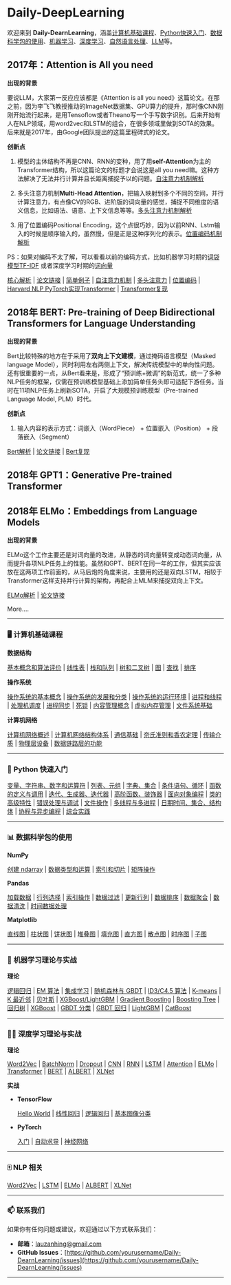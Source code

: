 #  **Daily-DeepLearning** 

欢迎来到 **Daily-DearnLearning**，涵盖[计算机基础课程](07-BaseClass/)、[Python快速入门](01-Python/)、[数据科学包的使用](05-Machine-Learning-Code/数据分析工具/)、[机器学习](02-Machine-Learning/)、[深度学习](03-Deep-Learning/)、[自然语言处理](04-NLP/)、[LLM](08-LLM/)等。

## 2017年：Attention is All you need

**出现的背景**

要说LLM，大家第一反应应该都是《Attention is all you need》这篇论文。在那之前，因为李飞飞教授推动的ImageNet数据集、GPU算力的提升，那时像CNN刚刚开始流行起来，是用Tensoflow或者Theano写一个手写数字识别。后来开始有人在NLP领域，用word2vec和LSTM的组合，在很多领域里做到SOTA的效果。后来就是2017年，由Google团队提出的这篇里程碑式的论文。

**创新点**

1. 模型的主体结构不再是CNN、RNN的变种，用了用**self-Attention**为主的Transformer结构，所以这篇论文的标题才会说这是all you need嘛。这种方法解决了无法并行计算并且长距离捕捉予以的问题。[自注意力机制解析](08-LLM/Attentionisallyouneed/selfattention.md)

2. 多头注意力机制**Multi-Head Attention**，把输入映射到多个不同的空间，并行计算注意力，有点像CV的RGB、进阶版的词向量的感觉，捕捉不同维度的语义信息，比如语法、语意、上下文信息等等。[多头注意力机制解析](08-LLM/Attentionisallyouneed/multihead.md)

3. 用了位置编码Positional Encoding，这个点很巧妙，因为以前RNN、Lstm输入的时候是顺序输入的，虽然慢，但是正是这种序列化的表示。[位置编码机制解析](08-LLM/Attentionisallyouneed/positionalencoding.md)

PS：如果对编码不太了解，可以看看以前的编码方式，比如机器学习时期的[词袋模型TF-IDF](04-NLP/词袋模型-TFIDFmd) 或者深度学习时期的[词向量](03-Deep-Learning/Word2Vec.md)

[核心解析](08-LLM/Attentionisallyouneed/核心解析.md) | [论文链接](08-LLM/Attentionisallyouneed/attentionisallyouneed.pdf)  | [简单例子](08-LLM/Attentionisallyouneed/example.md) | [自注意力机制](08-LLM/Attentionisallyouneed/selfattention.md) | [多头注意力](08-LLM/Attentionisallyouneed/multihead.md) | [位置编码](08-LLM/Attentionisallyouneed/positionalencoding.md) | [Harvard NLP PyTorch实现Transformer](https://nlp.seas.harvard.edu/2018/04/03/attention.html) | [Transformer复现](08-LLM/Attentionisallyouneed/Transformer_code.md)

## 2018年 BERT: Pre-training of Deep Bidirectional Transformers for Language Understanding

**出现的背景**

Bert比较特殊的地方在于采用了**双向上下文建模**，通过掩码语言模型（Masked language Model），同时利用左右两侧上下文，解决传统模型中的单向性问题。还有很重要的一点，从Bert看来是，形成了“预训练+微调”的新范式，统一了多种NLP任务的框架，仅需在预训练模型基础上添加简单任务头即可适配下游任务。当时在11项NLP任务上刷新SOTA，开启了大规模预训练模型（Pre-trained Language Model, PLM）时代。

**创新点**

1. 输入内容的表示方式：词嵌入（WordPiece） + 位置嵌入（Position） + 段落嵌入（Segment）

[Bert解析](08-LLM/Bert/核心解析.md) | [论文链接](https://arxiv.org/abs/1810.04805) | [Bert复现](08-LLM/Bert/Bert_code.md)

## 2018年 GPT1：Generative Pre-trained Transformer

## 2018年  ELMo：Embeddings from Language Models

**出现的背景**

ELMo这个工作主要还是对词向量的改进，从静态的词向量转变成动态词向量，从而提升各项NLP任务上的性能。虽然和GPT、BERT在同一年的工作，但其实应该放在这两项工作前面的，从马后炮的角度来说，主要用的还是双向LSTM，相较于Transformer这样支持并行计算的架构，再配合上MLM来捕捉双向上下文。

[ELMo解析](08-LLM/ELMo/核心解析.md) | [论文链接](https://arxiv.org/abs/1802.05365)

More....

---

### 🖥️ **计算机基础课程**  
**数据结构**  

[基本概念和算法评价](07-BaseClass/Ds/01基本概念和算法评价.md) | [线性表](07-BaseClass/Ds/02线性表.md) | [栈和队列](07-BaseClass/Ds/03栈和队列.md) | [树和二叉树](07-BaseClass/Ds/04树和二叉树.md) | [图](07-BaseClass/Ds/05图.md) | [查找](07-BaseClass/Ds/06查找.md) | [排序](07-BaseClass/Ds/07排序.md)  

**操作系统**  

[操作系统的基本概念](07-BaseClass/Os/01操作系统的基本概念.md) | [操作系统的发展和分类](07-BaseClass/Os/02操作系统的发展和分类.md) | [操作系统的运行环境](07-BaseClass/Os/03操作系统的运行环境.md) | [进程和线程](07-BaseClass/Os/04进程与线程.md) | [处理机调度](07-BaseClass/Os/05处理机调度.md) | [进程同步](07-BaseClass/Os/06进程同步.md) | [死锁](07-BaseClass/Os/07死锁.md) | [内容管理概念](07-BaseClass/Os/08内容管理概念.md) | [虚拟内存管理](07-BaseClass/Os/09虚拟内存管理.md) | [文件系统基础](07-BaseClass/Os/10文件系统基础.md)  

**计算机网络**  

[计算机网络概述](07-BaseClass/Cn/01计算机网络概述.md) | [计算机网络结构体系](07-BaseClass/Cn/02计算机网络结构体系.md) | [通信基础](07-BaseClass/Cn/03通信基础.md) | [奈氏准则和香农定理](07-BaseClass/Cn/04奈氏准则和香农定理.md) | [传输介质](07-BaseClass/Cn/05传输介质.md) | [物理层设备](07-BaseClass/Cn/06物理层设备.md) | [数据链路层的功能](07-BaseClass/Cn/07数据链路层的功能.md)  

---

### 🐍 **Python 快速入门**  
[变量、字符串、数字和运算符](01-Python/Day01.md) |  [列表、元组](01-Python/Day02.md) |  [字典、集合](01-Python/Day03.md) |  [条件语句、循环](01-Python/Day04.md) | [函数的定义与调用](01-Python/Day05.md) | [迭代、生成器、迭代器](01-Python/Day06.md) | [高阶函数、装饰器](01-Python/Day07.md) | [面向对象编程](01-Python/Day08.md) | [类的高级特性](01-Python/Day09.md) | [错误处理与调试](01-Python/Day10.md) | [文件操作](01-Python/Day11.md) | [多线程与多进程](01-Python/Day12.md) | [日期时间、集合、结构体](01-Python/Day13.md) | [协程与异步编程](01-Python/Day14.md) | [综合实践](01-Python/Day15.md)  

---

### 📊 **数据科学包的使用**  
**NumPy**  

[创建 ndarray](05-Machine-Learning-Code/数据分析工具/Numpy/创建ndarray.md) | [数据类型和运算](05-Machine-Learning-Code/数据分析工具/Numpy/数据类型和运算.md) | [索引和切片](05-Machine-Learning-Code/数据分析工具/Numpy/索引和切片.md) | [矩阵操作](05-Machine-Learning-Code/数据分析工具/Numpy/矩阵操作.md)  

**Pandas**  

[加载数据](05-Machine-Learning-Code/数据分析工具/Pandas/1_Loading.ipynb) | [行列选择](05-Machine-Learning-Code/数据分析工具/Pandas/2_Select_row_and_columns.ipynb) | [索引操作](05-Machine-Learning-Code/数据分析工具/Pandas/3_Set_reset_use_indexes.ipynb) | [数据过滤](05-Machine-Learning-Code/数据分析工具/Pandas/4_Filtering.ipynb) | [更新行列](05-Machine-Learning-Code/数据分析工具/Pandas/5_update_rows_columns.ipynb) | [数据排序](05-Machine-Learning-Code/数据分析工具/Pandas/7_sort_data.ipynb) | [数据聚合](05-Machine-Learning-Code/数据分析工具/Pandas/8_Grouping_Aggregating.ipynb) | [数据清洗](05-Machine-Learning-Code/数据分析工具/Pandas/9_Cleaning_Data.ipynb) | [时间数据处理](05-Machine-Learning-Code/数据分析工具/Pandas/10_WorkingWithDatesAndTimeSertesData.ipynb)  

**Matplotlib**  

[直线图](05-Machine-Learning-Code/数据分析工具/Matplotlib/1_creating_and_customizing_plots.ipynb) | [柱状图](05-Machine-Learning-Code/数据分析工具/Matplotlib/2_Bar_charts.ipynb) | [饼状图](05-Machine-Learning-Code/数据分析工具/Matplotlib/3_Pie.ipynb) | [堆叠图](05-Machine-Learning-Code/数据分析工具/Matplotlib/4_stack.ipynb) | [填充图](05-Machine-Learning-Code/数据分析工具/Matplotlib/5_Line_Filling_Area.ipynb) | [直方图](05-Machine-Learning-Code/数据分析工具/Matplotlib/6_histograms.ipynb) | [散点图](05-Machine-Learning-Code/数据分析工具/Matplotlib/7_Scatter.ipynb) | [时序图](05-Machine-Learning-Code/数据分析工具/Matplotlib/8_Time_Series_Data.ipynb) | [子图](05-Machine-Learning-Code/数据分析工具/Matplotlib/10_subplot.ipynb)  

---

### 🤖 **机器学习理论与实战**  
**理论**  

[逻辑回归](02-Machine-Learning/逻辑回归.md) | [EM 算法](02-Machine-Learning/EM算法.md) | [集成学习](02-Machine-Learning/集成学习入门.md) | [随机森林与 GBDT](02-Machine-Learning/随机森林和GBDT.md) | [ID3/C4.5 算法](02-Machine-Learning/ID3和C4.5算法.md) | [K-means](02-Machine-Learning/K-means.md) | [K 最近邻](02-Machine-Learning/K最近邻.md) | [贝叶斯](02-Machine-Learning/贝叶斯.md) | [XGBoost/LightGBM](02-Machine-Learning/XgBoost和LightGBM.md) | [Gradient Boosting](02-Machine-Learning/Gradient_Boosting.md) | [Boosting Tree](https://mp.weixin.qq.com/s/Cdi0CcWDLgS6Kk7Kx71Vaw) | [回归树](https://mp.weixin.qq.com/s/XiTH-8FY5Aw-p_1Ifhx4oQ) | [XGBoost](02-Machine-Learning/XgBoost.md) | [GBDT 分类](02-Machine-Learning/GBDT分类.md) | [GBDT 回归](02-Machine-Learning/GBDT回归.md) | [LightGBM](02-Machine-Learning/LightGBM.md) | [CatBoost](02-Machine-Learning/CatBoost.md)  

---

### 🏊‍♀️ **深度学习理论与实战**  
**理论**  

[Word2Vec](03-Deep-Learning/Word2Vec.md) | [BatchNorm](03-Deep-Learning/BatchNorm.md) | [Dropout](03-Deep-Learning/Dropout.md) | [CNN](03-Deep-Learning/CNN.md) | [RNN](03-Deep-Learning/RNN.md) | [LSTM](03-Deep-Learning/LSTM.md) | [Attention](03-Deep-Learning/Attention.md) | [ELMo](03-Deep-Learning/ELMo.md) | [Transformer](03-Deep-Learning/Transformer.md) | [BERT](03-Deep-Learning/BERT.md) | [ALBERT](03-Deep-Learning/ALBERT.md) | [XLNet](03-Deep-Learning/XLNet.md)  

**实战**  

- **TensorFlow**  
  
  [Hello World](06-Deep-Learning-Code/Tensorflow/Helloworld.md) | [线性回归](06-Deep-Learning-Code/Tensorflow/linear_regression.md) | [逻辑回归](06-Deep-Learning-Code/Tensorflow/logistic_regression.md) | [基本图像分类](06-Deep-Learning-Code/Tensorflow/基本图像分类.ipynb)  
- **PyTorch**  
  
  [入门](06-Deep-Learning-Code/pytorch/gettingstart.md) | [自动求导](06-Deep-Learning-Code/pytorch/autograd.ipynb) | [神经网络](06-Deep-Learning-Code/pytorch/NeuralNetworks.ipynb)  

---

### 🀄 **NLP 相关**  
[Word2Vec](03-Deep-Learning/Word2Vec.md) | [LSTM](03-Deep-Learning/LSTM.md) | [ELMo](03-Deep-Learning/ELMo.md) | [ALBERT](03-Deep-Learning/ALBERT.md) | [XLNet](03-Deep-Learning/XLNet.md)  

---

### 📫 **联系我们**  

如果你有任何问题或建议，欢迎通过以下方式联系我们：  

- **邮箱**：[lauzanhing@gmail.com](mailto:lauzanhing@gmail.com)  
- **GitHub Issues**：[https://github.com/yourusername/Daily-DearnLearning/issues](https://github.com/yourusername/Daily-DearnLearning/issues)  

---
